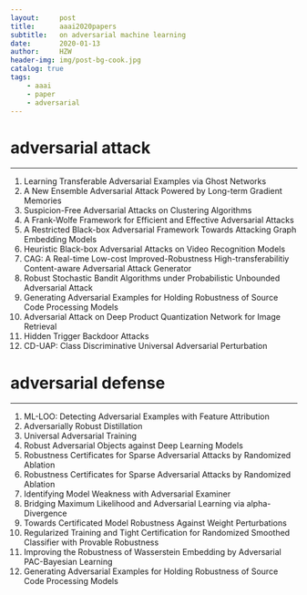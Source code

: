 ```yaml
---
layout:     post
title:      aaai2020papers
subtitle:   on adversarial machine learning
date:       2020-01-13
author:     HZW
header-img: img/post-bg-cook.jpg
catalog: true
tags:
    - aaai 
    - paper
    - adversarial
---
```


# adversarial attack
 
------
 
1. Learning Transferable Adversarial Examples via Ghost Networks
2. A New Ensemble Adversarial Attack Powered by Long-term Gradient Memories
3. Suspicion-Free Adversarial Attacks on Clustering Algorithms
4. A Frank-Wolfe Framework for Efficient and Effective Adversarial Attacks
5. A Restricted Black-box Adversarial Framework Towards Attacking Graph Embedding Models
6. Heuristic Black-box Adversarial Attacks on Video Recognition Models
7. CAG: A Real-time Low-cost Improved-Robustness High-transferabilitiy Content-aware Adversarial Attack
Generator
8. Robust Stochastic Bandit Algorithms under Probabilistic Unbounded Adversarial Attack
9. Generating Adversarial Examples for Holding Robustness of Source Code Processing Models
10. Adversarial Attack on Deep Product Quantization Network for Image Retrieval
11. Hidden Trigger Backdoor Attacks
12. CD-UAP: Class Discriminative Universal Adversarial Perturbation

 

# adversarial defense

------

1. ML-LOO: Detecting Adversarial Examples with Feature Attribution
2. Adversarially Robust Distillation
3. Universal Adversarial Training
4. Robust Adversarial Objects against Deep Learning Models
5. Robustness Certificates for Sparse Adversarial Attacks by Randomized Ablation
6. Robustness Certificates for Sparse Adversarial Attacks by Randomized Ablation
7. Identifying Model Weakness with Adversarial Examiner
8. Bridging Maximum Likelihood and Adversarial Learning via alpha-Divergence
9. Towards Certificated Model Robustness Against Weight Perturbations
10. Regularized Training and Tight Certification for Randomized Smoothed Classifier with Provable Robustness
11. Improving the Robustness of Wasserstein Embedding by Adversarial PAC-Bayesian Learning
12. Generating Adversarial Examples for Holding Robustness of Source Code Processing Models
